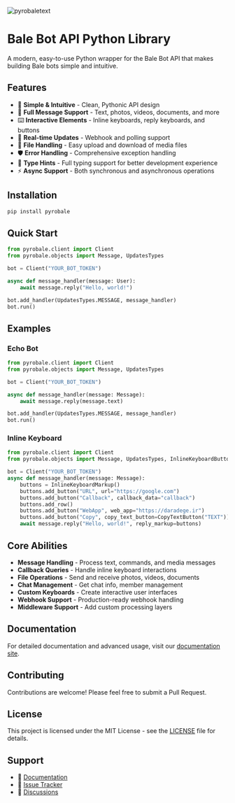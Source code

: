 ![pyrobaletext](https://raw.githubusercontent.com/pyrobale/pyrobale/refs/heads/main/pyrobaletext.png)

# Bale Bot API Python Library

A modern, easy-to-use Python wrapper for the Bale Bot API that makes building Bale bots simple and intuitive.

## Features

- 🚀 **Simple & Intuitive** - Clean, Pythonic API design
- 📨 **Full Message Support** - Text, photos, videos, documents, and more
- ⌨️ **Interactive Elements** - Inline keyboards, reply keyboards, and buttons
- 🔄 **Real-time Updates** - Webhook and polling support
- 📁 **File Handling** - Easy upload and download of media files
- 🛡️ **Error Handling** - Comprehensive exception handling
- 📖 **Type Hints** - Full typing support for better development experience
- ⚡ **Async Support** - Both synchronous and asynchronous operations

## Installation

```bash
pip install pyrobale
```

## Quick Start

```python
from pyrobale.client import Client
from pyrobale.objects import Message, UpdatesTypes

bot = Client("YOUR_BOT_TOKEN")

async def message_handler(message: User):
    await message.reply("Hello, world!")

bot.add_handler(UpdatesTypes.MESSAGE, message_handler)
bot.run()
```

## Examples

### Echo Bot
```python
from pyrobale.client import Client
from pyrobale.objects import Message, UpdatesTypes

bot = Client("YOUR_BOT_TOKEN")

async def message_handler(message: Message):
    await message.reply(message.text)

bot.add_handler(UpdatesTypes.MESSAGE, message_handler)
bot.run()
```

### Inline Keyboard
```python
from pyrobale.client import Client
from pyrobale.objects import Message, UpdatesTypes, InlineKeyboardButton, InlineKeyboardMarkup, CopyTextButton

bot = Client("YOUR_BOT_TOKEN")
async def message_handler(message: Message):
    buttons = InlineKeyboardMarkup()
    buttons.add_button("URL", url="https://google.com")
    buttons.add_button("Callback", callback_data="callback")
    buttons.add_row()
    buttons.add_button("WebApp", web_app="https://daradege.ir")
    buttons.add_button("Copy", copy_text_button=CopyTextButton("TEXT"))
    await message.reply("Hello, world!", reply_markup=buttons)
```


## Core Abilities

- **Message Handling** - Process text, commands, and media messages
- **Callback Queries** - Handle inline keyboard interactions
- **File Operations** - Send and receive photos, videos, documents
- **Chat Management** - Get chat info, member management
- **Custom Keyboards** - Create interactive user interfaces
- **Webhook Support** - Production-ready webhook handling
- **Middleware Support** - Add custom processing layers

## Documentation

For detailed documentation and advanced usage, visit our [documentation site](https://pyrobale.readthedocs.io).

## Contributing

Contributions are welcome! Please feel free to submit a Pull Request.

## License

This project is licensed under the MIT License - see the [LICENSE](LICENSE) file for details.

## Support

- 📖 [Documentation](https://pyrobale.readthedocs.io)
- 🐛 [Issue Tracker](https://github.com/pyrobale/pyrobale/issues)
- 💬 [Discussions](https://github.com/pyrobale/pyrobale/discussions)
